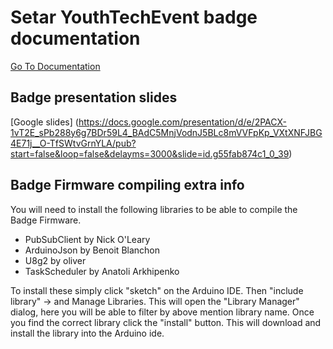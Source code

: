 
# Setar YouthTechEvent badge documentation
[Go To Documentation](https://setar-nv.github.io/youthtechevent/pages/docs)

## Badge presentation slides
[Google slides] (https://docs.google.com/presentation/d/e/2PACX-1vT2E_sPb288y6g7BDr59L4_BAdC5MnjVodnJ5BLc8mVVFpKp_VXtXNFJBG4E71j__O-TfSWtvGrnYLA/pub?start=false&loop=false&delayms=3000&slide=id.g55fab874c1_0_39)

## Badge Firmware compiling extra info
You will need to install the following libraries to be able to compile the Badge Firmware.
* PubSubClient by Nick O'Leary
* ArduinoJson by Benoit Blanchon
* U8g2 by oliver
* TaskScheduler by Anatoli Arkhipenko

To install these simply click "sketch" on the Arduino IDE. Then "include library" -> and Manage Libraries.
This will open the "Library Manager" dialog, here you will be able to filter by above mention library name. Once you find the correct library click the "install" button. This will download and install the library into the Arduino ide.
